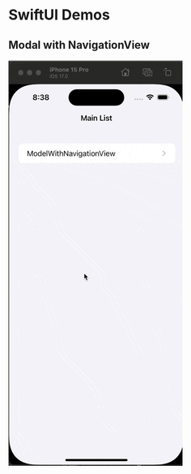 # SwiftUI Demos


## Modal with NavigationView

![Modal with NavigationView](recordings/modal-with-navigation-view-01.gif)

